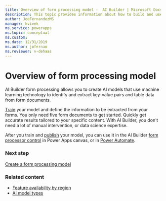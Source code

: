 ```yaml
---
title: Overview of form processing model -  AI Builder | Microsoft Docs
description: This topic provides information about how to build and use form processing models in AI Builder.
author: JoeFernandezMS
manager: kvivek
ms.service: powerapps
ms.topic: conceptual
ms.custom: 
ms.date: 12/31/2019
ms.author: jofernan
ms.reviewer: v-dehaas
---
```


# Overview of form processing model

AI Builder form processing allows you to create AI models that use machine learning technology to identify and extract key-value pairs and table data from form documents.

[Train](train-model.md) your model and define the information to be extracted from your forms. You only need five form documents to get started. Quickly get accurate results tailored to your specific content. With AI Builder, you don't need a lot of manual intervention, or data science expertise.

After you train and [publish](publish-model.md) your model, you can use it in the AI Builder [form processor control](form-processor-component-in-powerapps.md) in Power Apps canvas, or in [Power Automate](form-processing-model-in-flow.md).

### Next step

[Create a form processing model](create-form-processing-model.md)

### Related content

- [Feature availability by region](availability-region.md)
- [AI model types](model-types.md)
